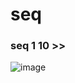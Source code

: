 # seq
### seq 1 10 >> <Filename>
![image](https://github.com/user-attachments/assets/1696c6bd-13bb-4db7-9340-374e582b5417)

